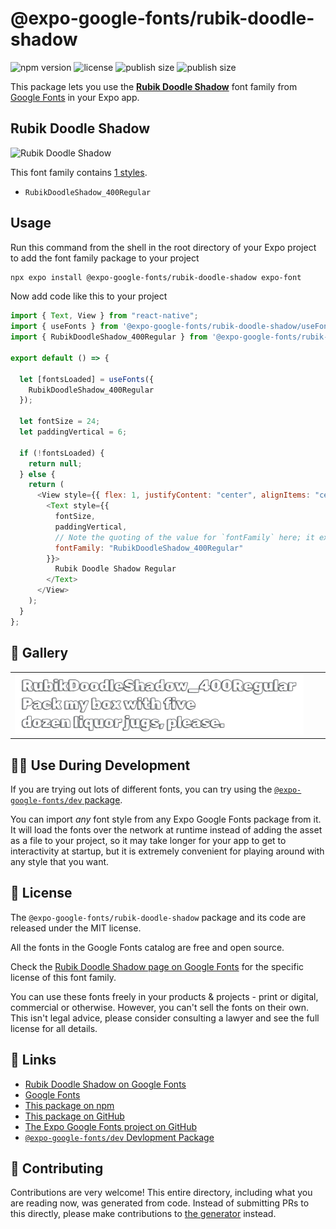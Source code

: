 # @expo-google-fonts/rubik-doodle-shadow

![npm version](https://flat.badgen.net/npm/v/@expo-google-fonts/rubik-doodle-shadow)
![license](https://flat.badgen.net/github/license/expo/google-fonts)
![publish size](https://flat.badgen.net/packagephobia/install/@expo-google-fonts/rubik-doodle-shadow)
![publish size](https://flat.badgen.net/packagephobia/publish/@expo-google-fonts/rubik-doodle-shadow)

This package lets you use the [**Rubik Doodle Shadow**](https://fonts.google.com/specimen/Rubik+Doodle+Shadow) font family from [Google Fonts](https://fonts.google.com/) in your Expo app.

## Rubik Doodle Shadow

![Rubik Doodle Shadow](./font-family.png)

This font family contains [1 styles](#-gallery).

- `RubikDoodleShadow_400Regular`

## Usage

Run this command from the shell in the root directory of your Expo project to add the font family package to your project

```sh
npx expo install @expo-google-fonts/rubik-doodle-shadow expo-font
```

Now add code like this to your project

```js
import { Text, View } from "react-native";
import { useFonts } from '@expo-google-fonts/rubik-doodle-shadow/useFonts';
import { RubikDoodleShadow_400Regular } from '@expo-google-fonts/rubik-doodle-shadow/400Regular';

export default () => {

  let [fontsLoaded] = useFonts({
    RubikDoodleShadow_400Regular
  });

  let fontSize = 24;
  let paddingVertical = 6;

  if (!fontsLoaded) {
    return null;
  } else {
    return (
      <View style={{ flex: 1, justifyContent: "center", alignItems: "center" }}>
        <Text style={{
          fontSize,
          paddingVertical,
          // Note the quoting of the value for `fontFamily` here; it expects a string!
          fontFamily: "RubikDoodleShadow_400Regular"
        }}>
          Rubik Doodle Shadow Regular
        </Text>
      </View>
    );
  }
};
```

## 🔡 Gallery


||||
|-|-|-|
|![RubikDoodleShadow_400Regular](./400Regular/RubikDoodleShadow_400Regular.ttf.png)||||


## 👩‍💻 Use During Development

If you are trying out lots of different fonts, you can try using the [`@expo-google-fonts/dev` package](https://github.com/expo/google-fonts/tree/master/font-packages/dev#readme).

You can import _any_ font style from any Expo Google Fonts package from it. It will load the fonts over the network at runtime instead of adding the asset as a file to your project, so it may take longer for your app to get to interactivity at startup, but it is extremely convenient for playing around with any style that you want.


## 📖 License

The `@expo-google-fonts/rubik-doodle-shadow` package and its code are released under the MIT license.

All the fonts in the Google Fonts catalog are free and open source.

Check the [Rubik Doodle Shadow page on Google Fonts](https://fonts.google.com/specimen/Rubik+Doodle+Shadow) for the specific license of this font family.

You can use these fonts freely in your products & projects - print or digital, commercial or otherwise. However, you can't sell the fonts on their own. This isn't legal advice, please consider consulting a lawyer and see the full license for all details.

## 🔗 Links

- [Rubik Doodle Shadow on Google Fonts](https://fonts.google.com/specimen/Rubik+Doodle+Shadow)
- [Google Fonts](https://fonts.google.com/)
- [This package on npm](https://www.npmjs.com/package/@expo-google-fonts/rubik-doodle-shadow)
- [This package on GitHub](https://github.com/expo/google-fonts/tree/master/font-packages/rubik-doodle-shadow)
- [The Expo Google Fonts project on GitHub](https://github.com/expo/google-fonts)
- [`@expo-google-fonts/dev` Devlopment Package](https://github.com/expo/google-fonts/tree/master/font-packages/dev)

## 🤝 Contributing

Contributions are very welcome! This entire directory, including what you are reading now, was generated from code. Instead of submitting PRs to this directly, please make contributions to [the generator](https://github.com/expo/google-fonts/tree/master/packages/generator) instead.
